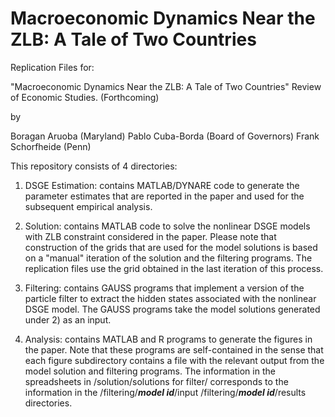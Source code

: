 # Macroeconomic Dynamics Near the ZLB: A Tale of Two Countries

Replication Files for: 

"Macroeconomic Dynamics Near the ZLB: A Tale of Two Countries"
Review of Economic Studies. (Forthcoming)

by

Boragan Aruoba (Maryland)
Pablo Cuba-Borda (Board of Governors)
Frank Schorfheide (Penn)

This repository consists of 4 directories:

1) DSGE Estimation: contains MATLAB/DYNARE code to generate the parameter
estimates that are reported in the paper and used for the subsequent
empirical analysis. 

2) Solution: contains MATLAB code to solve the nonlinear DSGE models 
with ZLB constraint considered in the paper. Please note that construction
of the grids that are used for the model solutions is based on a "manual"
iteration of the solution and the filtering programs. The replication files
use the grid obtained in the last iteration of this process. 

3) Filtering: contains GAUSS programs that implement a version of the particle
filter to extract the hidden states associated with the nonlinear DSGE model.
The GAUSS programs take the model solutions generated under 2) as an input.

4) Analysis: contains MATLAB and R programs to generate the figures in the paper. 
Note that these programs are self-contained in the sense that each figure 
subdirectory contains a file with the relevant output from the model solution 
and filtering programs. The information in the spreadsheets in
/solution/solutions for filter/ 
corresponds to the information in the 
/filtering/***model id***/input
/filtering/***model id***/results
directories.
